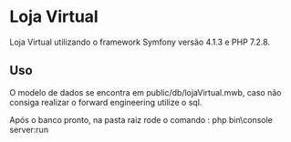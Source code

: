 # Loja Virtual
Loja Virtual utilizando o framework Symfony versão 4.1.3 e PHP 7.2.8.

## Uso
O modelo de dados se encontra em public/db/lojaVirtual.mwb, caso não consiga realizar o forward engineering utilize o sql.

Após o banco pronto, na pasta raiz rode o comando : php bin\console server:run
